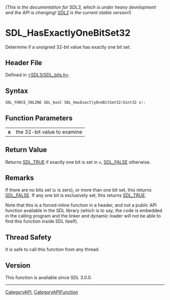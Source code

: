 ###### (This is the documentation for SDL3, which is under heavy development and the API is changing! [SDL2](https://wiki.libsdl.org/SDL2/) is the current stable version!)
# SDL_HasExactlyOneBitSet32

Determine if a unsigned 32-bit value has exactly one bit set.

## Header File

Defined in [<SDL3/SDL_bits.h>](https://github.com/libsdl-org/SDL/blob/main/include/SDL3/SDL_bits.h)

## Syntax

```c
SDL_FORCE_INLINE SDL_bool SDL_HasExactlyOneBitSet32(Uint32 x);
```

## Function Parameters

|           |                             |
| --------- | --------------------------- |
| **x**     | the 32-bit value to examine |

## Return Value

Returns [SDL_TRUE](SDL_TRUE) if exactly one bit is set in `x`,
[SDL_FALSE](SDL_FALSE) otherwise.

## Remarks

If there are no bits set (`x` is zero), or more than one bit set, this
returns [SDL_FALSE](SDL_FALSE). If any one bit is exclusively set, this
returns [SDL_TRUE](SDL_TRUE).

Note that this is a forced-inline function in a header, and not a public
API function available in the SDL library (which is to say, the code is
embedded in the calling program and the linker and dynamic loader will not
be able to find this function inside SDL itself).

## Thread Safety

It is safe to call this function from any thread.

## Version

This function is available since SDL 3.0.0.

----
[CategoryAPI](CategoryAPI), [CategoryAPIFunction](CategoryAPIFunction)

